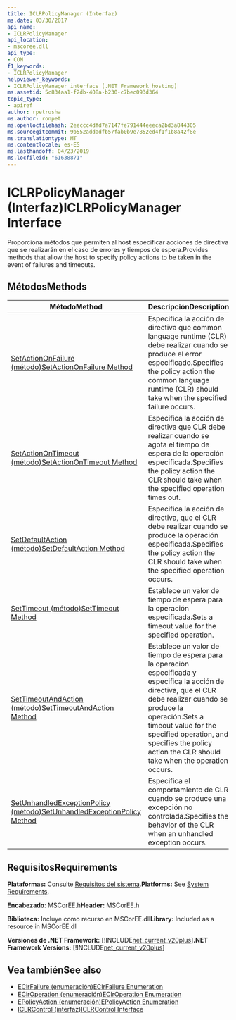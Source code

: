 ```yaml
---
title: ICLRPolicyManager (Interfaz)
ms.date: 03/30/2017
api_name:
- ICLRPolicyManager
api_location:
- mscoree.dll
api_type:
- COM
f1_keywords:
- ICLRPolicyManager
helpviewer_keywords:
- ICLRPolicyManager interface [.NET Framework hosting]
ms.assetid: 5c834aa1-f2db-408a-b230-c7bec093d364
topic_type:
- apiref
author: rpetrusha
ms.author: ronpet
ms.openlocfilehash: 2eeccc4dfd7a7147fe791444eeeca2bd3a844305
ms.sourcegitcommit: 9b552addadfb57fab0b9e7852ed4f1f1b8a42f8e
ms.translationtype: MT
ms.contentlocale: es-ES
ms.lasthandoff: 04/23/2019
ms.locfileid: "61638871"
---
```

# <a name="iclrpolicymanager-interface"></a><span data-ttu-id="26d89-102">ICLRPolicyManager (Interfaz)</span><span class="sxs-lookup"><span data-stu-id="26d89-102">ICLRPolicyManager Interface</span></span>
<span data-ttu-id="26d89-103">Proporciona métodos que permiten al host especificar acciones de directiva que se realizarán en el caso de errores y tiempos de espera.</span><span class="sxs-lookup"><span data-stu-id="26d89-103">Provides methods that allow the host to specify policy actions to be taken in the event of failures and timeouts.</span></span>  
  
## <a name="methods"></a><span data-ttu-id="26d89-104">Métodos</span><span class="sxs-lookup"><span data-stu-id="26d89-104">Methods</span></span>  
  
|<span data-ttu-id="26d89-105">Método</span><span class="sxs-lookup"><span data-stu-id="26d89-105">Method</span></span>|<span data-ttu-id="26d89-106">Descripción</span><span class="sxs-lookup"><span data-stu-id="26d89-106">Description</span></span>|  
|------------|-----------------|  
|[<span data-ttu-id="26d89-107">SetActionOnFailure (método)</span><span class="sxs-lookup"><span data-stu-id="26d89-107">SetActionOnFailure Method</span></span>](../../../../docs/framework/unmanaged-api/hosting/iclrpolicymanager-setactiononfailure-method.md)|<span data-ttu-id="26d89-108">Especifica la acción de directiva que common language runtime (CLR) debe realizar cuando se produce el error especificado.</span><span class="sxs-lookup"><span data-stu-id="26d89-108">Specifies the policy action the common language runtime (CLR) should take when the specified failure occurs.</span></span>|  
|[<span data-ttu-id="26d89-109">SetActionOnTimeout (método)</span><span class="sxs-lookup"><span data-stu-id="26d89-109">SetActionOnTimeout Method</span></span>](../../../../docs/framework/unmanaged-api/hosting/iclrpolicymanager-setactionontimeout-method.md)|<span data-ttu-id="26d89-110">Especifica la acción de directiva que CLR debe realizar cuando se agota el tiempo de espera de la operación especificada.</span><span class="sxs-lookup"><span data-stu-id="26d89-110">Specifies the policy action the CLR should take when the specified operation times out.</span></span>|  
|[<span data-ttu-id="26d89-111">SetDefaultAction (método)</span><span class="sxs-lookup"><span data-stu-id="26d89-111">SetDefaultAction Method</span></span>](../../../../docs/framework/unmanaged-api/hosting/iclrpolicymanager-setdefaultaction-method.md)|<span data-ttu-id="26d89-112">Especifica la acción de directiva, que el CLR debe realizar cuando se produce la operación especificada.</span><span class="sxs-lookup"><span data-stu-id="26d89-112">Specifies the policy action the CLR should take when the specified operation occurs.</span></span>|  
|[<span data-ttu-id="26d89-113">SetTimeout (método)</span><span class="sxs-lookup"><span data-stu-id="26d89-113">SetTimeout Method</span></span>](../../../../docs/framework/unmanaged-api/hosting/iclrpolicymanager-settimeout-method.md)|<span data-ttu-id="26d89-114">Establece un valor de tiempo de espera para la operación especificada.</span><span class="sxs-lookup"><span data-stu-id="26d89-114">Sets a timeout value for the specified operation.</span></span>|  
|[<span data-ttu-id="26d89-115">SetTimeoutAndAction (método)</span><span class="sxs-lookup"><span data-stu-id="26d89-115">SetTimeoutAndAction Method</span></span>](../../../../docs/framework/unmanaged-api/hosting/iclrpolicymanager-settimeoutandaction-method.md)|<span data-ttu-id="26d89-116">Establece un valor de tiempo de espera para la operación especificada y especifica la acción de directiva, que el CLR debe realizar cuando se produce la operación.</span><span class="sxs-lookup"><span data-stu-id="26d89-116">Sets a timeout value for the specified operation, and specifies the policy action the CLR should take when the operation occurs.</span></span>|  
|[<span data-ttu-id="26d89-117">SetUnhandledExceptionPolicy (método)</span><span class="sxs-lookup"><span data-stu-id="26d89-117">SetUnhandledExceptionPolicy Method</span></span>](../../../../docs/framework/unmanaged-api/hosting/iclrpolicymanager-setunhandledexceptionpolicy-method.md)|<span data-ttu-id="26d89-118">Especifica el comportamiento de CLR cuando se produce una excepción no controlada.</span><span class="sxs-lookup"><span data-stu-id="26d89-118">Specifies the behavior of the CLR when an unhandled exception occurs.</span></span>|  
  
## <a name="requirements"></a><span data-ttu-id="26d89-119">Requisitos</span><span class="sxs-lookup"><span data-stu-id="26d89-119">Requirements</span></span>  
 <span data-ttu-id="26d89-120">**Plataformas:** Consulte [Requisitos del sistema](../../../../docs/framework/get-started/system-requirements.md).</span><span class="sxs-lookup"><span data-stu-id="26d89-120">**Platforms:** See [System Requirements](../../../../docs/framework/get-started/system-requirements.md).</span></span>  
  
 <span data-ttu-id="26d89-121">**Encabezado**: MSCorEE.h</span><span class="sxs-lookup"><span data-stu-id="26d89-121">**Header:** MSCorEE.h</span></span>  
  
 <span data-ttu-id="26d89-122">**Biblioteca:** Incluye como recurso en MSCorEE.dll</span><span class="sxs-lookup"><span data-stu-id="26d89-122">**Library:** Included as a resource in MSCorEE.dll</span></span>  
  
 <span data-ttu-id="26d89-123">**Versiones de .NET Framework:** [!INCLUDE[net_current_v20plus](../../../../includes/net-current-v20plus-md.md)]</span><span class="sxs-lookup"><span data-stu-id="26d89-123">**.NET Framework Versions:** [!INCLUDE[net_current_v20plus](../../../../includes/net-current-v20plus-md.md)]</span></span>  
  
## <a name="see-also"></a><span data-ttu-id="26d89-124">Vea también</span><span class="sxs-lookup"><span data-stu-id="26d89-124">See also</span></span>

- [<span data-ttu-id="26d89-125">EClrFailure (enumeración)</span><span class="sxs-lookup"><span data-stu-id="26d89-125">EClrFailure Enumeration</span></span>](../../../../docs/framework/unmanaged-api/hosting/eclrfailure-enumeration.md)
- [<span data-ttu-id="26d89-126">EClrOperation (enumeración)</span><span class="sxs-lookup"><span data-stu-id="26d89-126">EClrOperation Enumeration</span></span>](../../../../docs/framework/unmanaged-api/hosting/eclroperation-enumeration.md)
- [<span data-ttu-id="26d89-127">EPolicyAction (enumeración)</span><span class="sxs-lookup"><span data-stu-id="26d89-127">EPolicyAction Enumeration</span></span>](../../../../docs/framework/unmanaged-api/hosting/epolicyaction-enumeration.md)
- [<span data-ttu-id="26d89-128">ICLRControl (interfaz)</span><span class="sxs-lookup"><span data-stu-id="26d89-128">ICLRControl Interface</span></span>](../../../../docs/framework/unmanaged-api/hosting/iclrcontrol-interface.md)
